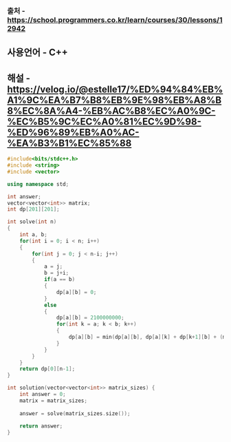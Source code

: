 ### 출처 - https://school.programmers.co.kr/learn/courses/30/lessons/12942
## 사용언어 - C++
## 해설 - https://velog.io/@estelle17/%ED%94%84%EB%A1%9C%EA%B7%B8%EB%9E%98%EB%A8%B8%EC%8A%A4-%EB%AC%B8%EC%A0%9C-%EC%B5%9C%EC%A0%81%EC%9D%98-%ED%96%89%EB%A0%AC-%EA%B3%B1%EC%85%88

```cpp
#include<bits/stdc++.h>
#include <string>
#include <vector>

using namespace std;

int answer;
vector<vector<int>> matrix;
int dp[201][201];

int solve(int n)
{
    int a, b;
    for(int i = 0; i < n; i++)
    {
        for(int j = 0; j < n-i; j++)
        {
            a = j;
            b = j+i;
            if(a == b)
            {
                dp[a][b] = 0;
            }
            else
            {
                dp[a][b] = 2100000000;
                for(int k = a; k < b; k++)
                {
                    dp[a][b] = min(dp[a][b], dp[a][k] + dp[k+1][b] + (matrix[a][0] * matrix[k][1] * matrix[b][1]));
                }
            }
        }
    }
    return dp[0][n-1];
}

int solution(vector<vector<int>> matrix_sizes) {
    int answer = 0;
    matrix = matrix_sizes;
    
    answer = solve(matrix_sizes.size());
    
    return answer;
}
```